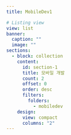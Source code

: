 ```yaml
---
title: MobileDev1

# Listing view
view: list
banner:
  caption: ""
  image: ""
sections:
  - block: collection
    content:
      id: section-1
      title: 모바일 개발
      count: 2
      offset: 0
      order: desc
      filters:
        folders:
          - mobiledev
    design:
      view: compact
      columns: "2"
---
```

